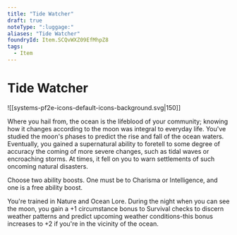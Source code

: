 ```yaml
---
title: "Tide Watcher"
draft: true
noteType: ":luggage:"
aliases: "Tide Watcher"
foundryId: Item.SCQvWXZ09EfMhpZ8
tags:
  - Item
---
```


# Tide Watcher
![[systems-pf2e-icons-default-icons-background.svg|150]]

Where you hail from, the ocean is the lifeblood of your community; knowing how it changes according to the moon was integral to everyday life. You've studied the moon's phases to predict the rise and fall of the ocean waters. Eventually, you gained a supernatural ability to foretell to some degree of accuracy the coming of more severe changes, such as tidal waves or encroaching storms. At times, it fell on you to warn settlements of such oncoming natural disasters.

Choose two ability boosts. One must be to Charisma or Intelligence, and one is a free ability boost.

You're trained in Nature and Ocean Lore. During the night when you can see the moon, you gain a +1 circumstance bonus to Survival checks to discern weather patterns and predict upcoming weather conditions-this bonus increases to +2 if you're in the vicinity of the ocean.
